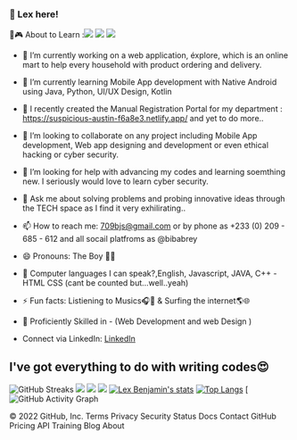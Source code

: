### 👋 Lex here!


👾🎮 About to  Learn :<img src="https://img.shields.io/badge/Python-FFD43B?style=for-the-badge&logo=python&logoColor=darkgreen"/> <img src="https://img.shields.io/badge/C%2B%2B-00599C?style=for-the-badge&logo=c%2B%2B&logoColor=white" /> <img src="https://img.shields.io/badge/Java-ED8B00?style=for-the-badge&logo=java&logoColor=white"/> </p> 
- 🔭 I’m currently working on a web application, éxplore, which is an online  mart to help every household with product ordering and delivery.
- 🌱 I’m currently learning  Mobile App development with Native Android using Java, Python,  UI/UX Design, Kotlin
- 🌱 I recently created the  Manual Registration Portal for my department : https://suspicious-austin-f6a8e3.netlify.app/ and yet to do more..
- 👯 I’m looking to collaborate on any project including Mobile App development, Web app designing and development or even ethical hacking or cyber security.
- 🤔 I’m looking for help with advancing my codes and learning soemthing new. I seriously would love to learn cyber security.
- 💬 Ask me about solving problems and probing innovative ideas through the TECH space as I find it very exhilirating..
- 📫 How to reach me: 709bjs@gmail.com or by phone as +233 (0) 209 - 685 - 612 and all socail platfroms as @bibabrey
- 😄 Pronouns: The Boy 💢🤑
- 🦾 Computer languages I can speak?,English, Javascript, JAVA, C++ - HTML CSS (cant be counted but...well..yeah)
- ⚡ Fun facts: Listiening to Musics🎧🎵 & Surfing the internet🌎🌐 
- 🌌 Proficiently Skilled in - (Web Development and web Design )


- Connect via LinkedIn: <a href = "https://www.linkedin.com/in/alex-benjamin-essilfie-7b9985230/" target = "_blank">LinkedIn</a>

## **I've got everything to do with writing codes😍**
![GitHub Streaks](http://github-readme-streak-stats.herokuapp.com?user=theboybreyy&theme=dracula&hide_border=true)
![](https://github-profile-summary-cards.vercel.app/api/cards/profile-details?username=theboybreyy&theme=github_dark)
![](https://github-profile-summary-cards.vercel.app/api/cards/repos-per-language?username=theboybreyy&theme=github_dark)
![](https://github-profile-summary-cards.vercel.app/api/cards/most-commit-language?username=theboybreyy&theme=github_dark)
[![Lex Benjamin's stats](https://github-readme-stats.vercel.app/api?username=theboybreyy&show_icons=true&theme=github_dark)](https://github.com/theboybreyy)
[![Top Langs](https://github-readme-stats.vercel.app/api/top-langs/?username=theboybreyy&layout=compact&langs_count=10&theme=github_dark&hide_border=true&count-private=true)](https://github.com/theboybreyy)
[![GitHub Activity Graph](https://activity-graph.herokuapp.com/graph?username=theboybreyy&theme=dracula)  

<!-- éxplore Showcase -->


 
© 2022 GitHub, Inc.
Terms
Privacy
Security
Status
Docs
Contact GitHub
Pricing
API
Training
Blog
About
